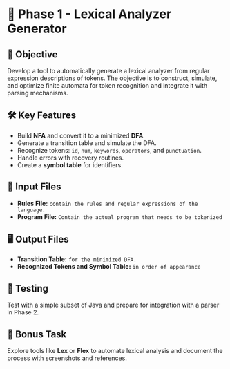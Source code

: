 # 🚀 Phase 1 - Lexical Analyzer Generator

## 📌 Objective
Develop a tool to automatically generate a lexical analyzer from regular expression descriptions of tokens.
The objective is to construct, simulate, and optimize finite automata for token recognition and integrate it with parsing mechanisms.
## 🛠️ Key Features
- Build **NFA** and convert it to a minimized **DFA**.
- Generate a transition table and simulate the DFA.
- Recognize tokens: `id`, `num`, `keywords`, `operators`, and `punctuation`.
- Handle errors with recovery routines.
- Create a **symbol table** for identifiers.

## 📝 Input Files
- **Rules File:** `contain the rules and regular expressions of the language.`
- **Program File:** `Contain the actual program that needs to be tokenized`

## 🖥️ Output Files
- **Transition Table:** `for the minimized DFA.`
- **Recognized Tokens and Symbol Table:** `in order of appearance`

## 🧪 Testing
Test with a simple subset of Java and prepare for integration with a parser in Phase 2.

## 🌟 Bonus Task
Explore tools like **Lex** or **Flex** to automate lexical analysis and document the process with screenshots and references.
